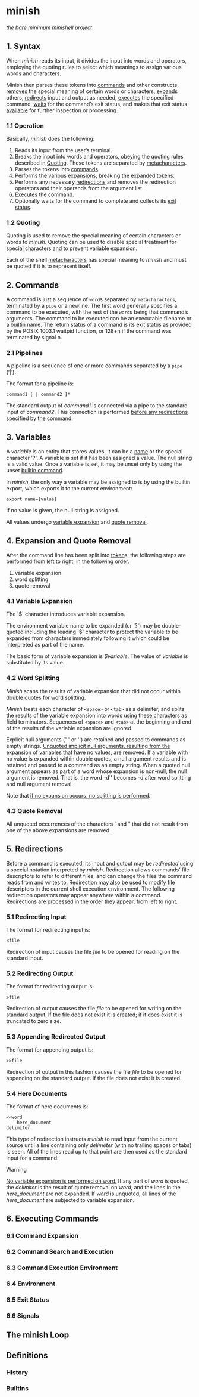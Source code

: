 # minish
_the bare minimum minishell project_

## 1. Syntax
When _minish_ reads its input, it divides the input into words and operators, employing the quoting rules to select which meanings to assign various words and characters.

Minish then parses these tokens into [commands](#2-commands) and other constructs, <u>removes</u> the special meaning of certain words or characters, [expands](#4-expansion-and-quote-removal) others, [redirects](#5-redirections) input and output as needed, [executes](#6-executing-commands) the specified command, <u>waits</u> for the command’s exit status, and makes that exit status <u>available</u> for further inspection or processing.

### 1.1 Operation
Basically, _minish_ does the following:

1. Reads its input from the user’s terminal.
2. Breaks the input into words and operators, obeying the quoting rules described in [Quoting](#12-quoting). These tokens are separated by [metacharacters](#definitions).
3. Parses the tokens into [commands](#2-commands).
4. Performs the various [expansions](#4-expansion-and-quote-removal), breaking the expanded tokens.
5. Performs any necessary [redirections](#5-redirections) and removes the redirection operators and their operands from the argument list.
6. [Executes](#6-executing-commands) the command.
7. Optionally waits for the command to complete and collects its [exit status](#65-exit-status).

### 1.2 Quoting
Quoting is used to remove the special meaning of certain characters or words to _minish_. Quoting can be used to disable special treatment for special characters and to prevent variable expansion.

Each of the shell [metacharacters](#definitions) has special meaning to _minish_ and must be quoted if it is to represent itself.

## 2. Commands
A command is just a sequence of `word`s separated by `metacharacters`, terminated by a `pipe` or a newline. The first word generally specifies a command to be executed, with the rest of the `word`s being that command’s arguments.
The command to be executed can be an executable filename or a builtin name.
The return status of a command is its [exit status](#65-exit-status) as provided by the POSIX 1003.1 waitpid function, or 128+n if the command was terminated by signal n.

### 2.1 Pipelines
A pipeline is a sequence of one or more commands separated by a `pipe` (‘|’).

The format for a pipeline is:
```
command1 [ | command2 ]*
```

The standard output of _command1_ is connected via a pipe to the standard input of _command2_. This connection is performed <u>before any redirections</u> specified by the command.


## 3. Variables
A _variable_ is an entity that stores values. It can be a [name](#definitions) or the special character '?'. A variable is set if it has been assigned a value. The null string is a valid value. Once a variable is set, it may be unset only by using the unset [builtin command](#builtins).

In _minish_, the only way a variable may be assigned to is by using the builtin export, which exports it to the current environment:
```
export name=[value]
```
If no value is given, the null string is assigned.

All values undergo [variable expansion](#41-variable-expansion) and [quote removal](#43-quote-removal).

## 4. Expansion and Quote Removal
After the command line has been split into [token](#definition)s, the following steps are performed from left to right, in the following order.
1. variable expansion
2. word splitting
3. quote removal

### 4.1 Variable Expansion
The '$' character introduces variable expansion.

The environment variable name to be expanded (or '?') may be double-quoted including the leading '$' character to protect the variable to be expanded from characters immediately following it which could be interpreted as part of the name.

The basic form of variable expansion is _$variable_. The value of _variable_ is substituted by its value.

### 4.2 Word Splitting
_Minish_ scans the results of variable expansion that did not occur within double quotes for word splitting.

_Minish_ treats each character of `<space>` or `<tab>` as a delimiter, and splits the results of the variable expansion into words using these characters as field terminators. Sequences of `<space>` and `<tab>` at the beginning and end of the results of the variable expansion are ignored.

Explicit null arguments ("" or '') are retained and passed to commands as empty strings. <u>Unquoted implicit null arguments, resulting from the expansion of variables that have no values, are removed.</u> If a variable with no value is expanded within double quotes, a null argument results and is retained and passed to a command as an empty string. When a quoted null argument appears as part of a word whose expansion is non-null, the null argument is removed. That is, the word -d'' becomes -d after word splitting and null argument removal.

Note that <u>if no expansion occurs, no splitting is performed</u>.

### 4.3 Quote Removal
All unquoted occurrences of the characters ' and " that did not result from one of the above expansions are removed.

## 5. Redirections
Before a command is executed, its input and output may be _redirected_ using a special notation interpreted by _minish_. Redirection allows commands’ file descriptors to refer to different files, and can change the files the command reads from and writes to. Redirection may also be used to modify file descriptors in the current shell execution environment. The following redirection operators may appear anywhere within a command. Redirections are processed in the order they appear, from left to right.

### 5.1 Redirecting Input
The format for redirecting input is:
```
<file
```
Redirection of input causes the file _file_ to be opened for reading on the standard input.


### 5.2 Redirecting Output
The format for redirecting output is:
```
>file
```
Redirection of output causes the file _file_ to be opened for writing on the standard output. If the file does not exist it is created; if it does exist it is truncated to zero size.

### 5.3 Appending Redirected Output
The format for appending output is:
```
>>file
```
Redirection of output in this fashion causes the file _file_ to be opened for appending on the standard output. If the file does not exist it is created.

### 5.4 Here Documents
The format of here documents is:
```
<<word
	here_document
delimiter
```
This type of redirection instructs _minish_ to read input from the current source until a line containing only _delimeter_ (with no trailing spaces or tabs) is seen. All of the lines read up to that point are then used as the standard input for a command.

> [!WARNING]  
> <u>No variable expansion is performed on word.</u> If any part of _word_ is quoted, the _delimiter_ is the result of quote removal on _word_, and the lines in the _here_document_ are not expanded. If _word_ is unquoted, all lines of the _here_document_ are subjected to variable expansion.

## 6. Executing Commands
### 6.1 Command Expansion
### 6.2 Command Search and Execution
### 6.3 Command Execution Environment
### 6.4 Environment
### 6.5 Exit Status
### 6.6 Signals

## The minish Loop

## Definitions

### History

### Builtins
